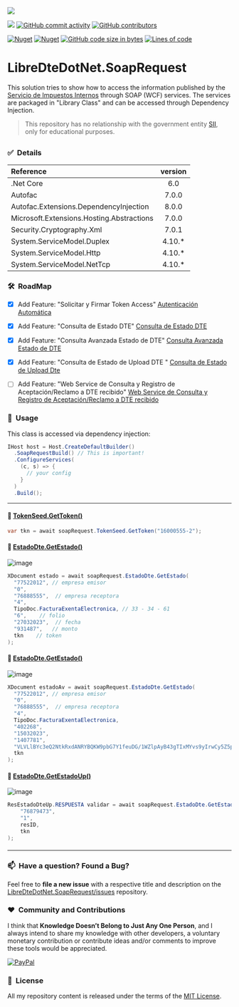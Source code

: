﻿![](https://user-images.githubusercontent.com/6364350/227820028-916b3bf1-29b1-406d-8b80-99d27df2b262.png)

[![](https://img.shields.io/badge/License-MIT-yellow.svg?style=for-the-badge)](LICENSE.txt)
[![GitHub commit activity](https://img.shields.io/github/commit-activity/m/sergiokml/LibreDteDotNet.SoapRequest?style=for-the-badge)](https://github.com/sergiokml/)
[![GitHub contributors](https://img.shields.io/github/contributors/sergiokml/LibreDteDotNet.SoapRequest?style=for-the-badge)](https://github.com/sergiokml/LibreDteDotNet.SoapRequest/graphs/contributors/)

[![Nuget](https://img.shields.io/nuget/v/LibreDteDotNet.SoapRequest?style=for-the-badge)](https://www.nuget.org/packages/LibreDteDotNet.SoapRequest/)
[![Nuget](https://img.shields.io/nuget/dt/LibreDteDotNet.SoapRequest?style=for-the-badge)](https://www.nuget.org/stats/packages/LibreDteDotNet.SoapRequest?groupby=Version)
[![GitHub code size in bytes](https://img.shields.io/github/languages/code-size/sergiokml/LibreDteDotNet.SoapRequest?style=for-the-badge)](https://github.com/sergiokml/LibreDteDotNet.SoapRequest)
[![Lines of code](https://img.shields.io/tokei/lines/github/sergiokml/LibreDteDotNet.SoapRequest?style=for-the-badge)](https://github.com/sergiokml/LibreDteDotNet.SoapRequest)

# LibreDteDotNet.SoapRequest
This solution tries to show how to access the information published by the [Servicio de Impuestos Internos](https://www.sii.cl/) through SOAP (WCF) services. The services are packaged in "Library Class" and can be accessed through Dependency Injection.

>This repository has no relationship with the government entity [SII](https://www.sii.cl/), only for educational purposes.

##
### ✅&nbsp; Details
| Reference | version |
|:--| :--:
| .Net Core | 6.0 |
| Autofac | 7.0.0 |
| Autofac.Extensions.DependencyInjection | 8.0.0 |
| Microsoft.Extensions.Hosting.Abstractions | 7.0.0 |
| Security.Cryptography.Xml | 7.0.1 |
| System.ServiceModel.Duplex | 4.10.* |
| System.ServiceModel.Http | 4.10.* |
| System.ServiceModel.NetTcp | 4.10.* |

### 🛠️&nbsp; RoadMap
- [x] Add Feature: "Solicitar y Firmar Token Access" [Autenticación Automática](https://www.sii.cl/factura_electronica/factura_mercado/autenticacion.pdf)
- [x] Add Feature: "Consulta de Estado DTE" [Consulta de Estado DTE](https://www.sii.cl/factura_electronica/factura_mercado/estado_dte.pdf)
- [x] Add Feature: "Consulta Avanzada Estado de DTE" [Consulta Avanzada Estado de DTE](https://www.sii.cl/factura_electronica/factura_mercado/OIFE2006_QueryEstDteAv_MDE.pdf)
- [x] Add Feature: "Consulta de Estado de Upload DTE
" [Consulta de Estado de Upload Dte
](https://www.sii.cl/factura_electronica/factura_mercado/estado_envio.pdf)
- [ ] Add Feature: "Web Service de Consulta y Registro de
Aceptación/Reclamo a DTE recibido" [Web Service de Consulta y Registro de
Aceptación/Reclamo a DTE recibido](https://www.sii.cl/factura_electronica/Webservice_Registro_Reclamo_DTE_V1.1.pdf)


### 🚀&nbsp; Usage
This class is accessed via dependency injection:
```C#
IHost host = Host.CreateDefaultBuilder()
  .SoapRequestBuild() // This is important!
  .ConfigureServices(
    (c, s) => {
      // your config
    }
  )
  .Build();
```
---
#### 📖 [**TokenSeed.GetToken()**](#%EF%B8%8F-roadmap)
```C#
var tkn = await soapRequest.TokenSeed.GetToken("16000555-2");
```
#### 📖 [**EstadoDte.GetEstado()**](#%EF%B8%8F-roadmap)
![image](https://user-images.githubusercontent.com/6364350/228645107-d3d05d31-a99b-49a1-ba62-45fcf024f7a9.png)
```C#
XDocument estado = await soapRequest.EstadoDte.GetEstado(
  "77522012", // empresa emisor
  "0",
  "76888555",  // empresa receptora
  "4",
  TipoDoc.FacturaExentaElectronica, // 33 - 34 - 61
  "6",    // folio
  "27032023",  // fecha
  "931487",   // monto
  tkn    // token
);
```
#### 📖 [**EstadoDte.GetEstado()**](#%EF%B8%8F-roadmap)
![image](https://user-images.githubusercontent.com/6364350/228648331-215c5572-52fb-4513-a501-6630140294e1.png)
```C#
XDocument estadoAv = await soapRequest.EstadoDte.GetEstado(
  "77522012", // empresa emisor
  "0",
  "76888555",  // empresa receptora
  "4",
  TipoDoc.FacturaExentaElectronica,
  "402268",
  "15032023",
  "1407781",
  "VLVLlBYc3eQ2NtkRxdANRYBQKW9pbG7Y1feuDG/1WZlpAyB43gTIxMYvs9yIrwCy5Z5piK51IF6u\r\nyugfFghOs+97yfjd+pNGzxKG6wpstz2YGAoz+nO4npymFwRT0jueYHWMivHtcQjF+ZddWsGNU6v8\r\nb0AvZPvFqhsAzGRxOfwV3YrmPrqYOBvTvzGWAr+AyB1jYXcSzN/sx31qp3riUbx2KjdE8UeZ2r5Z\r\nuP0BYMEXUt+Eh40ftm95nLPjQppM626xWPdH9FPr6WBBgTCup/HGlefDsxPeZJA2HPeRwuKn78WH\r\niu/Arvf27OQH5MuFWX1ns1fOLHSt6nIhoNIbhQ==",
  tkn
);
```
#### 📖 [**EstadoDte.GetEstadoUp()**](#%EF%B8%8F-roadmap)
![image](https://user-images.githubusercontent.com/6364350/229174554-3e4942d9-df9a-41e4-b0e1-6951e110f5d6.png)
```C#
ResEstadoDteUp.RESPUESTA validar = await soapRequest.EstadoDte.GetEstadoUp(
    "76879473",
    "1",
    resID,
    tkn
);

```
####
---
### 📫&nbsp; Have a question? Found a Bug? 
Feel free to **file a new issue** with a respective title and description on the [LibreDteDotNet.SoapRequest/issues](https://github.com/sergiokml/LibreDteDotNet.SoapRequest/issues) repository.
### ❤️&nbsp; Community and Contributions
I think that **Knowledge Doesn’t Belong to Just Any One Person**, and I always intend to share my knowledge with other developers, a voluntary monetary contribution or contribute ideas and/or comments to improve these tools would be appreciated.

 [![PayPal](https://img.shields.io/badge/PayPal-00457C?style=for-the-badge&logo=paypal&logoColor=white)](https://www.paypal.com/donate/?hosted_button_id=PTKX9BNY96SNJ)
### 📘&nbsp; License
All my repository content is released under the terms of the [MIT License](LICENSE.txt).

